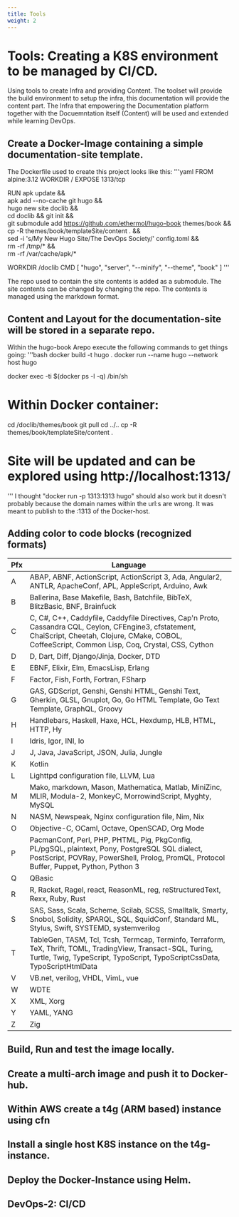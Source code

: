 ```yaml
---
title: Tools
weight: 2
---
```

# Tools: Creating a K8S environment to be managed by CI/CD.
Using tools to create Infra and providing Content. The toolset will provide the build environment to setup the infra, this documentation will provide the content part. The Infra that empowering the Documentation platform together with the Docuemntation itself (Content) will be used and extended while learning DevOps.

## Create a Docker-Image containing a simple documentation-site template.
The Dockerfile used to create this project looks like this:
'''yaml
FROM alpine:3.12
WORKDIR /
EXPOSE 1313/tcp

RUN apk update && \
apk add --no-cache git hugo && \
hugo new site doclib && \
cd doclib && git init && \
git submodule add https://github.com/ethermol/hugo-book themes/book && \
cp -R themes/book/templateSite/content . && \
sed -i 's/My New Hugo Site/The DevOps Society/' config.toml && \
rm -rf /tmp/* && \
rm -rf /var/cache/apk/*

WORKDIR /doclib
CMD [ "hugo", "server", "--minify", "--theme", "book" ]
'''

The repo used to contain the site contents is added as a submodule. The site contents can be changed by changing the repo. The contents is managed using the markdown format.


## Content and Layout for the documentation-site will be stored in a separate repo.
Within the hugo-book Arepo execute the following commands to get things going:
'''bash
docker build -t hugo .
docker run --name hugo --network host hugo

docker exec -ti $(docker ps -l -q) /bin/sh
# Within Docker container:
cd /doclib/themes/book
git pull
cd ../..
cp -R themes/book/templateSite/content .
# Site will be updated and can be explored using http://localhost:1313/

'''
I thought "docker run -p 1313:1313 hugo" should also work but it doesn't probably because the domain names within the url:s are wrong. It was meant to publish to the <ip-addr>:1313 of the Docker-host.

## Adding color to code blocks (recognized formats)

| Pfx | Language                                                                                                                                                                                                  |
|-----|-----------------------------------------------------------------------------------------------------------------------------------------------------------------------------------------------------------|
| A   | ABAP, ABNF, ActionScript, ActionScript 3, Ada, Angular2, ANTLR, ApacheConf, APL, AppleScript, Arduino, Awk                                                                                                |
| B   | Ballerina, Base Makefile, Bash, Batchfile, BibTeX, BlitzBasic, BNF, Brainfuck                                                                                                                             |
| C   | C, C#, C++, Caddyfile, Caddyfile Directives, Cap'n Proto, Cassandra CQL, Ceylon, CFEngine3, cfstatement, ChaiScript, Cheetah, Clojure, CMake, COBOL, CoffeeScript, Common Lisp, Coq, Crystal, CSS, Cython |
| D   | D, Dart, Diff, Django/Jinja, Docker, DTD                                                                                                                                                                  |
| E   | EBNF, Elixir, Elm, EmacsLisp, Erlang                                                                                                                                                                      |
| F   | Factor, Fish, Forth, Fortran, FSharp                                                                                                                                                                      |
| G   | GAS, GDScript, Genshi, Genshi HTML, Genshi Text, Gherkin, GLSL, Gnuplot, Go, Go HTML Template, Go Text Template, GraphQL, Groovy                                                                          |
| H   | Handlebars, Haskell, Haxe, HCL, Hexdump, HLB, HTML, HTTP, Hy                                                                                                                                              |
| I   | Idris, Igor, INI, Io                                                                                                                                                                                      |
| J   | J, Java, JavaScript, JSON, Julia, Jungle                                                                                                                                                                  |
| K   | Kotlin                                                                                                                                                                                                    |
| L   | Lighttpd configuration file, LLVM, Lua                                                                                                                                                                    |
| M   | Mako, markdown, Mason, Mathematica, Matlab, MiniZinc, MLIR, Modula-2, MonkeyC, MorrowindScript, Myghty, MySQL                                                                                             |
| N   | NASM, Newspeak, Nginx configuration file, Nim, Nix                                                                                                                                                        |
| O   | Objective-C, OCaml, Octave, OpenSCAD, Org Mode                                                                                                                                                            |
| P   | PacmanConf, Perl, PHP, PHTML, Pig, PkgConfig, PL/pgSQL, plaintext, Pony, PostgreSQL SQL dialect, PostScript, POVRay, PowerShell, Prolog, PromQL, Protocol Buffer, Puppet, Python, Python 3                |
| Q   | QBasic                                                                                                                                                                                                    |
| R   | R, Racket, Ragel, react, ReasonML, reg, reStructuredText, Rexx, Ruby, Rust                                                                                                                                |
| S   | SAS, Sass, Scala, Scheme, Scilab, SCSS, Smalltalk, Smarty, Snobol, Solidity, SPARQL, SQL, SquidConf, Standard ML, Stylus, Swift, SYSTEMD, systemverilog                                                   |
| T   | TableGen, TASM, Tcl, Tcsh, Termcap, Terminfo, Terraform, TeX, Thrift, TOML, TradingView, Transact-SQL, Turing, Turtle, Twig, TypeScript, TypoScript, TypoScriptCssData, TypoScriptHtmlData                |
| V   | VB.net, verilog, VHDL, VimL, vue                                                                                                                                                                          |
| W   | WDTE                                                                                                                                                                                                      |
| X   | XML, Xorg                                                                                                                                                                                                 |
| Y   | YAML, YANG                                                                                                                                                                                                |
| Z   | Zig                                                                                                                                                                                                       |
## Build, Run and test the image locally.
## Create a multi-arch image and push it to Docker-hub.
## Within AWS create a t4g (ARM based) instance using cfn
## Install a single host K8S instance on the t4g-instance.
## Deploy the Docker-Instance using Helm.
## DevOps-2: CI/CD

